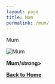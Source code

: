 ```yaml
---
layout: page
title: Mum
permalink: /mum/
---
```


Mum


 <div class="gallery-item">
    <img src="https://cdn.pixabay.com/photo/2017/06/25/20/53/puppy-2441961_960_720.jpg" alt="Mum">
    <p><strong>Mum/strong></p>
  </div>


[Back to Home](/)